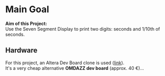 # Main Goal

**Aim of this Project:**  
Use the Seven Segment Display to print two digits: seconds and 1/10th of seconds.

## Hardware

For this project, an Altera Dev Board clone is used ([link](https://github.com/forem1/FPGA)).  
It's a very cheap alternative **OMDAZZ dev board** (approx. 40 €)...
